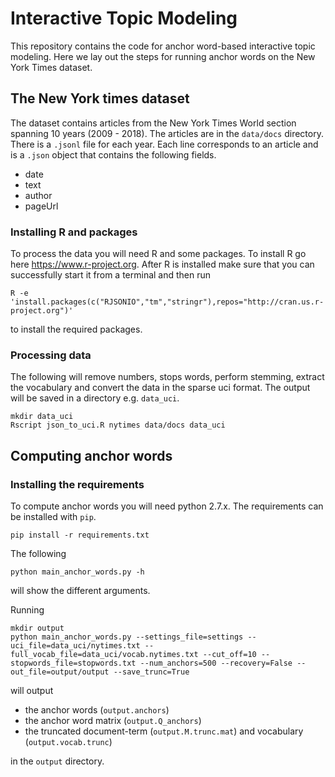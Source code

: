 # Interactive Topic Modeling
This repository contains the code for anchor word-based interactive topic modeling. Here we lay out the steps for running anchor words on the New York Times dataset.

## The New York times dataset
The dataset contains articles from the New York Times World section spanning 10 years (2009 - 2018). The articles are in the `data/docs` directory. There is a `.jsonl` file for each year. Each line corresponds to an article and is a `.json` object that contains the following fields.

* date
* text
* author
* pageUrl

### Installing R and packages
To process the data you will need R and some packages. To install R go here https://www.r-project.org. After R is installed make sure that you can successfully start it from a terminal and then run

```
R -e 'install.packages(c("RJSONIO","tm","stringr"),repos="http://cran.us.r-project.org")'
```

to install the required packages. 

### Processing data
The following will remove numbers, stops words, perform stemming, extract the vocabulary and convert the data in the sparse uci format. The output will be saved in a directory e.g. `data_uci`.

```
mkdir data_uci
Rscript json_to_uci.R nytimes data/docs data_uci
```

## Computing anchor words

### Installing the requirements
To compute anchor words you will need python 2.7.x. The requirements can be installed with `pip`.

```pip install -r requirements.txt```

The following 

```
python main_anchor_words.py -h
```
will show the different arguments.


Running   

```
mkdir output
python main_anchor_words.py --settings_file=settings --uci_file=data_uci/nytimes.txt --full_vocab_file=data_uci/vocab.nytimes.txt --cut_off=10 --stopwords_file=stopwords.txt --num_anchors=500 --recovery=False --out_file=output/output --save_trunc=True
```

will output 
* the anchor words (`output.anchors`)
* the anchor word matrix (`output.Q_anchors`)
* the truncated document-term (`output.M.trunc.mat`) and vocabulary (`output.vocab.trunc`)

in the `output` directory.

